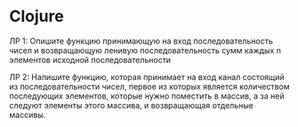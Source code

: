 # Clojure
ЛР 1: Опишите функцию принимающую на вход последовательность чисел и возвращающую ленивую последовательность 
сумм каждых n элементов исходной последовательности

ЛР 2: Напишите функцию, которая принимает на вход канал состоящий из последовательности чисел, 
первое из которых является количеством последующих элементов, которые нужно поместить в массив, 
а за ней следуют элементы этого массива, и возвращающая отдельные массивы.
